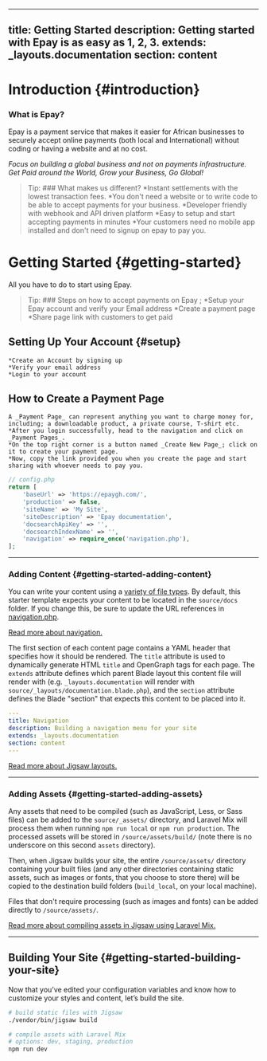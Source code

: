 
---
title: Getting Started
description: Getting started with Epay is as easy as 1, 2, 3.
extends: _layouts.documentation
section: content
---

# Introduction {#introduction}
 ### What is Epay?
 Epay is a payment service that makes it easier for African businesses to securely accept online payments (both local and International) without coding or having a website and at no cost.

 _Focus on building a global business and not on payments infrastructure. Get Paid around the World, Grow your Business, Go Global!_

 > Tip: ### What makes us different?
    *Instant settlements with the lowest transaction fees.
    *You don't need a website or to write code to be able to accept payments for your business.
    *Developer friendly with webhook and API driven platform
    *Easy to setup and start accepting payments in minutes
    *Your customers need no mobile app installed and don't need to signup on epay to pay you.

# Getting Started {#getting-started}

All you have to do to start using Epay.

> Tip: ### Steps on how to accept payments on Epay ;
    *Setup your Epay account and verify your Email address
    *Create a payment page
    *Share page link with customers to get paid
    
## Setting Up Your Account {#setup}

    *Create an Account by signing up
    *Verify your email address
    *Login to your account
## How to Create a Payment Page
    A _Payment Page_ can represent anything you want to charge money for, including; a downloadable product, a private course, T-shirt etc.
    *After you login successfully, head to the navigation and click on _Payment Pages_.
    *On the top right corner is a button named _Create New Page_; click on it to create your payment page.
    *Now, copy the link provided you when you create the page and start sharing with whoever needs to pay you.
```php
// config.php
return [
    'baseUrl' => 'https://epaygh.com/',
    'production' => false,
    'siteName' => 'My Site',
    'siteDescription' => 'Epay documentation',
    'docsearchApiKey' => '',
    'docsearchIndexName' => '',
    'navigation' => require_once('navigation.php'),
];
```


---

### Adding Content {#getting-started-adding-content}

You can write your content using a [variety of file types](http://jigsaw.tighten.co/docs/content-other-file-types/). By default, this starter template expects your content to be located in the `source/docs` folder. If you change this, be sure to update the URL references in [navigation.php](/docs/navigation.php).

[Read more about navigation.](/docs/navigation)

The first section of each content page contains a YAML header that specifies how it should be rendered. The `title` attribute is used to dynamically generate HTML `title` and OpenGraph tags for each page. The `extends` attribute defines which parent Blade layout this content file will render with (e.g. `_layouts.documentation` will render with `source/_layouts/documentation.blade.php`), and the `section` attribute defines the Blade "section" that expects this content to be placed into it.

```yaml
---
title: Navigation
description: Building a navigation menu for your site
extends: _layouts.documentation
section: content
---
```

[Read more about Jigsaw layouts.](https://jigsaw.tighten.co/docs/content-blade/)

---

### Adding Assets {#getting-started-adding-assets}

Any assets that need to be compiled (such as JavaScript, Less, or Sass files) can be added to the `source/_assets/` directory, and Laravel Mix will process them when running `npm run local` or `npm run production`. The processed assets will be stored in `/source/assets/build/` (note there is no underscore on this second `assets` directory).

Then, when Jigsaw builds your site, the entire `/source/assets/` directory containing your built files (and any other directories containing static assets, such as images or fonts, that you choose to store there) will be copied to the destination build folders (`build_local`, on your local machine).

Files that don't require processing (such as images and fonts) can be added directly to `/source/assets/`.

[Read more about compiling assets in Jigsaw using Laravel Mix.](http://jigsaw.tighten.co/docs/compiling-assets/)

---

## Building Your Site {#getting-started-building-your-site}

Now that you’ve edited your configuration variables and know how to customize your styles and content, let’s build the site.

```bash
# build static files with Jigsaw
./vendor/bin/jigsaw build

# compile assets with Laravel Mix
# options: dev, staging, production
npm run dev
```

